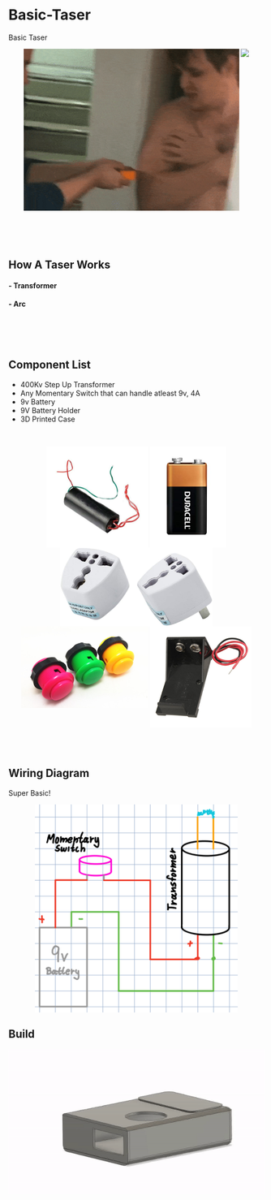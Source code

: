 # Basic-Taser
Basic Taser

<p align="center" style="vertical-align: top; position: relative" >

<img align="top" style="vertical-align:top" src="https://github.com/aziddy/Basic-Taser/blob/master/media/friend-getting-tased.gif?raw=true" width="425"/>  

<img align="top" style="vertical-align:top" src="https://github.com/aziddy/Basic-Taser/blob/master/media/6645645645.jpg?raw=true" width="425"/>  

</p>

<br>
<br>
<br>

## How A Taser Works
#### - Transformer


#### - Arc


<br>
<br>
<br>

## Component List

* 400Kv Step Up Transformer
* Any Momentary Switch that can handle atleast 9v, 4A
* 9v Battery
* 9V Battery Holder
* 3D Printed Case

<br>

<p align="center" style="vertical-align: top; position: relative" >
  
<img align="top" style="vertical-align:top" src="https://github.com/aziddy/Basic-Taser/blob/master/media/parts/transformer.jpg?raw=true" width="200"/>  
<img align="top" style="vertical-align:top" src="https://github.com/aziddy/Basic-Taser/blob/master/media/parts/9v-bat.jpg?raw=true" width="150"/>  
<img align="top" style="vertical-align:top" src="https://github.com/aziddy/Basic-Taser/blob/master/media/parts/travel.jpg?raw=true" width="300"/>  
<img align="top" style="vertical-align:top" src="https://github.com/aziddy/Basic-Taser/blob/master/media/parts/arcade.jpg?raw=true" width="250"/>  
<img align="top" style="vertical-align:top" src="https://github.com/aziddy/Basic-Taser/blob/master/media/parts/9VHOLDER.jpg?raw=true" width="200"/> 
  
</p>

<br>
<br>

## Wiring Diagram
Super Basic!

<p align="center" style="vertical-align: top; position: relative" >
  
  <img align="top" style="vertical-align:top" src="https://github.com/aziddy/Basic-Taser/blob/master/media/circuit.PNG?raw=true" width="400"/>  
  
 </p>
 
 
 ## Build
 
 <p align="center" style="vertical-align: top; position: relative" >
  
  <img align="top" style="vertical-align:top" src="https://github.com/aziddy/Basic-Taser/blob/master/media/animation.gif?raw=true" width="600"/>  
  
 </p>

